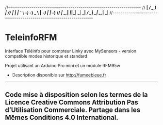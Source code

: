 //--------------------------------------------------------------------
//   __|              _/           _ )  |
//   _| |  |   ` \    -_)   -_)    _ \  |   -_)  |  |   -_)
//  _| \_,_| _|_|_| \___| \___|   ___/ _| \___| \_,_| \___|
//--------------------------------------------------------------------
# TeleinfoRFM

Interface Téléinfo pour compteur Linky avec MySensors - version compatible modes historique et standard 

Projet utilisant un Arduino Pro mini et un module RFM95w

- Description disponible sur http://fumeebleue.fr

------------------------------------------------------------------------------------
Code mise à disposition selon les termes de la Licence Creative Commons Attribution
Pas d’Utilisation Commerciale.
Partage dans les Mêmes Conditions 4.0 International.
------------------------------------------------------------------------------------